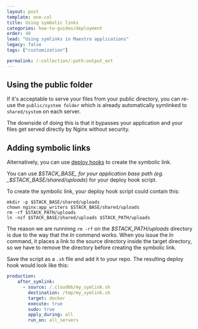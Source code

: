 ```yaml
---
layout: post
template: one-col
title: Using symbolic links
categories: how-to-guides/deployment
order: 40
lead: "Using symlinks in Maestro applications"
legacy: false
tags: ["customization"]

permalink: /:collection/:path:output_ext
---
```



## Using the public folder

If it's acceptable to serve your files from your public directory, you can re-use the `public/system folder` which is already automatically symlinked to `shared/system` on each server. 

The downside of doing this is that it bypasses your application and your files get served directly by Nginx without security.


## Adding symbolic links

Alternatively, you can use [deploy hooks](/maestro/tutorials/deploy-hooks.html) to create the symbolic link. 

You can use _$STACK_BASE_ for your application base path (eg. _$STACK_BASE/shared/uploads_) for your deploy hook script.

To create the symbolic link, your deploy hook script could contain this:

```shell
mkdir -p $STACK_BASE/shared/uploads
chown nginx:app_writers $STACK_BASE/shared/uploads
rm -rf $STACK_PATH/uploads
ln -nsf $STACK_BASE/shared/uploads $STACK_PATH/uploads
```

The reason we are runninng `rm -rf` on the _$STACK_PATH/uploads_ directory is due to the way that the _ln_ command works. When you issue the _ln_ command, it places a link to the source directory inside the target directory, so we have to remove the directory before creating the symbolic link.

Save the script as a `.sh` file and add it to your repo. The resulting deploy hook would look like this:

```yaml
production:
    after_symlink:
      - source: /.cloud66/my_symlink.sh
        destination: /tmp/my_symlink.sh
        target: docker
        execute: true
        sudo: true
        apply_during: all
        run_on: all_servers
```

